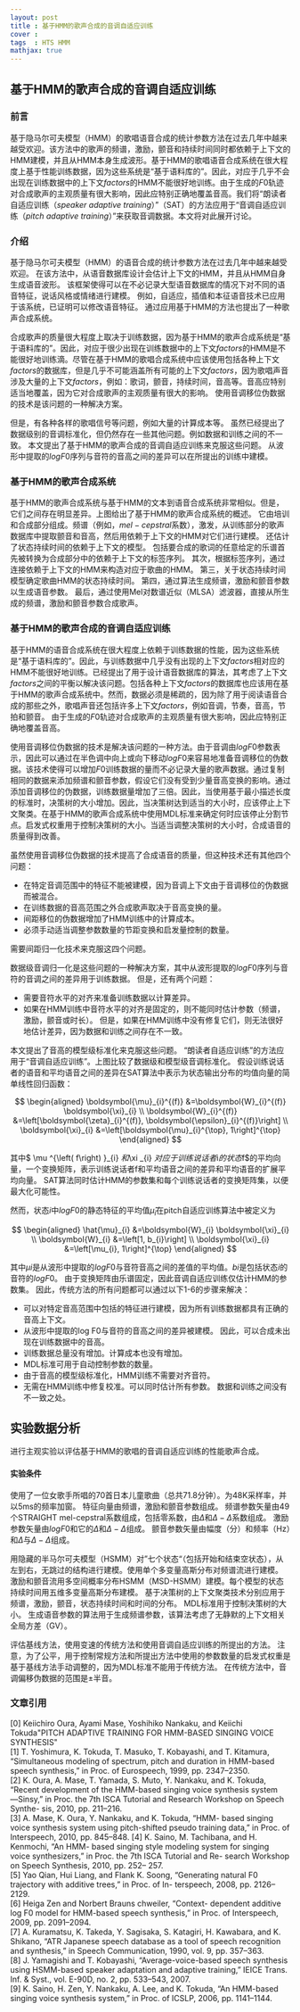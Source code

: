 ```yaml
---
layout: post
title : 基于HMM的歌声合成的音调自适应训练
cover : 
tags  : HTS HMM
mathjax: true
---
```


<h2>基于HMM的歌声合成的音调自适应训练</h2>

<h3>前言</h3>

基于隐马尔可夫模型（HMM）的歌唱语音合成的统计参数方法在过去几年中越来越受欢迎。该方法中的歌声的频谱，激励，颤音和持续时间同时都依赖于上下文的HMM建模，并且从HMM本身生成波形。基于HMM的歌唱语音合成系统在很大程度上基于性能训练数据，因为这些系统是“基于语料库的”。因此，对应于几乎不会出现在训练数据中的上下文$factors$的HMM不能很好地训练。由于生成的$F0$轨迹对合成歌声的主观质量有很大影响，因此应特别正确地覆盖音高。我们将“朗读者自适应训练（$speaker\ adaptive\ training$）”（SAT）的方法应用于“音调自适应训练（$pitch\ adaptive\ training$）”来获取音调数据。本文将对此展开讨论。

<h3>介绍</h3>

基于隐马尔可夫模型（HMM）的语音合成的统计参数方法在过去几年中越来越受欢迎。 在该方法中，从语音数据库设计会估计上下文的HMM，并且从HMM自身生成语音波形。 该框架使得可以在不必记录大型语音数据库的情况下对不同的语音特征，说话风格或情绪进行建模。 例如，自适应，插值和本征语音技术已应用于该系统，已证明可以修改语音特征。 通过应用基于HMM的方法也提出了一种歌声合成系统。

合成歌声的质量很大程度上取决于训练数据，因为基于HMM的歌声合成系统是“基于语料库的”。因此，对应于很少出现在训练数据中的上下文$factors$的HMM是不能很好地训练滴。尽管在基于HMM的歌唱合成系统中应该使用包括各种上下文$factors$的数据库，但是几乎不可能涵盖所有可能的上下文$factors$，因为歌唱声音涉及大量的上下文$factors$，例如：歌词，颤音，持续时间，音高等。音高应特别适当地覆盖，因为它对合成歌声的主观质量有很大的影响。 使用音调移位伪数据的技术是该问题的一种解决方案。

但是，有各种各样的歌唱信号等问题，例如大量的计算成本等。 虽然已经提出了数据级别的音调标准化，但仍然存在一些其他问题。例如数据和训练之间的不一致。 本文提出了基于HMM的歌声合成的音调自适应训练来克服这些问题。 从波形中提取的$log F0$序列与音符的音高之间的差异可以在所提出的训练中建模。

<h3>基于HMM的歌声合成系统</h3>

基于HMM的歌声合成系统与基于HMM的文本到语音合成系统非常相似。但是，它们之间存在明显差异。上图给出了基于HMM的歌声合成系统的概述。 它由培训和合成部分组成。频谱（例如，$mel-cepstral$系数），激发，从训练部分的歌声数据库中提取颤音和音高，然后用依赖于上下文的HMM对它们进行建模。 还估计了状态持续时间的依赖于上下文的模型。 包括要合成的歌词的任意给定的乐谱首先被转换为合成部分中的依赖于上下文的标签序列。 其次，根据标签序列，通过连接依赖于上下文的HMM来构造对应于歌曲的HMM。 第三，关于状态持续时间模型确定歌曲HMM的状态持续时间。 第四，通过算法生成频谱，激励和颤音参数以生成语音参数。 最后，通过使用Mel对数谱近似（MLSA）滤波器，直接从所生成的频谱，激励和颤音参数合成歌声。

<h3>基于HMM的歌声合成的音调自适应训练</h3>

基于HMM的语音合成系统在很大程度上依赖于训练数据的性能，因为这些系统是“基于语料库的”。因此，与训练数据中几乎没有出现的上下文$factors$相对应的HMM不能很好地训练。已经提出了用于设计语音数据库的算法，其考虑了上下文$factors$之间的平衡以解决该问题。包括各种上下文$factors$的数据库也应该用在基于HMM的歌声合成系统中。然而，数据必须是稀疏的，因为除了用于阅读语音合成的那些之外，歌唱声音还包括许多上下文$factors$，例如音调，节奏，音高，节拍和颤音。 由于生成的$F0$轨迹对合成歌声的主观质量有很大影响，因此应特别正确地覆盖音高。

使用音调移位伪数据的技术是解决该问题的一种方法。由于音调由$log F0$参数表示，因此可以通过在半色调中向上或向下移动$log F0$来容易地准备音调移位的伪数据。该技术使得可以增加$F0$训练数据的量而不必记录大量的歌声数据。通过复制相同的数据来添加频谱和颤音参数，假设它们没有受到少量音高变换的影响。通过添加音调移位的伪数据，训练数据量增加了三倍。因此，当使用基于最小描述长度的标准时，决策树的大小增加。因此，当决策树达到适当的大小时，应该停止上下文聚类。在基于HMM的歌声合成系统中使用MDL标准来确定何时应该停止分割节点。启发式权重用于控制决策树的大小。当适当调整决策树的大小时，合成语音的质量得到改善。

虽然使用音调移位伪数据的技术提高了合成语音的质量，但这种技术还有其他四个问题：

<ul>
<li>在特定音调范围中的特征不能被建模，因为音调上下文由于音调移位的伪数据而被混合。</li>
<li>在训练数据的音高范围之外合成歌声取决于音高变换的量。</li>
<li>间距移位的伪数据增加了HMM训练中的计算成本。</li>
<li>必须手动适当调整参数数量的节距变换和启发量控制的数量。</li>
</ul>

需要间距归一化技术来克服这四个问题。

数据级音调归一化是这些问题的一种解决方案，其中从波形提取的$log F0$序列与音符的音调之间的差异用于训练数据。 但是，还有两个问题：

<ul>
<li>需要音符水平的对齐来准备训练数据以计算差异。</li>
<li>如果在HMM训练中音符水平的对齐是固定的，则不能同时估计参数（频谱，激励，颤音或时长）。 但是，如果在HMM训练中没有修复它们，则无法很好地估计差异，因为数据和训练之间存在不一致。</li>
</ul>

本文提出了音高的模型级标准化来克服这些问题。 “朗读者自适应训练”的方法应用于“音调自适应训练”。上图比较了数据级和模型级音调标准化。 假设训练说话者的语音和平均语音之间的差异在SAT算法中表示为状态输出分布的均值向量的简单线性回归函数：

$$
\begin{aligned} \boldsymbol{\mu}_{i}^{(f)} &=\boldsymbol{W}_{i}^{(f)} \boldsymbol{\xi}_{i} \\ \boldsymbol{W}_{i}^{(f)} &=\left[\boldsymbol{\zeta}_{i}^{(f)}, \boldsymbol{\epsilon}_{i}^{(f)}\right] \\ \boldsymbol{\xi}_{i} &=\left[\boldsymbol{\mu}_{i}^{\top}, 1\right]^{\top} \end{aligned}
$$

其中$ \mu ^{\left( f\right) }_{i} $和$\xi _{i} $对应于训练说话者$i$的状态$f$的平均向量，一个变换矩阵，表示训练说话者f和平均语音之间的差异和平均语音的扩展平均向量。 SAT算法同时估计HMM的参数集和每个训练说话者的变换矩阵集，以便最大化可能性。

然而，状态$i$中$log F0$的静态特征的平均值$\hat{\mu}_{i}$在pitch自适应训练算法中被定义为

$$
\begin{aligned} \hat{\mu}_{i} &=\boldsymbol{W}_{i} \boldsymbol{\xi}_{i} \\ \boldsymbol{W}_{i} &=\left[1, b_{i}\right] \\ \boldsymbol{\xi}_{i} &=\left[\mu_{i}, 1\right]^{\top} \end{aligned}
$$

其中$\mu{i}$是从波形中提取的$log F0$与音符音高之间的差值的平均值。$b{i}$是包括状态$i$的音符的$log F0$。 由于变换矩阵由乐谱固定，因此音调自适应训练仅估计HMM的参数集。 因此，传统方法的所有问题都可以通过以下1-6的步骤来解决：

<ul>
<li>可以对特定音高范围中包括的特征进行建模，因为所有训练数据都具有正确的音高上下文。</li>
<li>从波形中提取的log F0与音符的音高之间的差异被建模。 因此，可以合成未出现在训练数据中的音高。</li>
<li>训练数据总量没有增加。计算成本也没有增加。</li>
<li>MDL标准可用于自动控制参数的数量。</li>
<li>由于音高的模型级标准化，HMM训练不需要对齐音符。</li>
<li>无需在HMM训练中修复校准。可以同时估计所有参数。 数据和训练之间没有不一致之处。</li>
</ul>

<h2>实验数据分析</h2>

进行主观实验以评估基于HMM的歌唱的音调自适应训练的性能歌声合成。

<h4>实验条件</h4>

使用了一位女歌手所唱的70首日本儿童歌曲（总共71.8分钟）。为48K采样率，并以5ms的频率加窗。 特征向量由频谱，激励和颤音参数组成。 频谱参数矢量由49个STRAIGHT mel-cepstral系数组成，包括零系数，由$Δ$和$Δ-Δ$系数组成。 激励参数矢量由$log F0$和它的$Δ$和$Δ-Δ$组成。 颤音参数矢量由幅度（分）和频率（Hz）和$Δ$与$Δ-Δ$组成。

用隐藏的半马尔可夫模型（HSMM）对”七个状态“（包括开始和结束空状态），从左到右，无跳过的结构进行建模。使用单个多变量高斯分布对频谱流进行建模。 激励和颤音流用多空间概率分布HSMM（MSD-HSMM）建模。每个模型的状态持续时间用五维多变量高斯分布建模。 基于决策树的上下文聚类技术分别应用于频谱，激励，颤音，状态持续时间和时间的分布。 MDL标准用于控制决策树的大小。 生成语音参数的算法用于生成频谱参数，该算法考虑了无静默的上下文相关全局方差（GV）。

评估基线方法，使用变速的传统方法和使用音调自适应训练的所提出的方法。 注意，为了公平，用于控制常规方法和所提出方法中使用的参数数量的启发式权重是基于基线方法手动调整的，因为MDL标准不能用于传统方法。 在传统方法中，音调偏移伪数据的范围是$±$半音。

<h3>文章引用</h3>

[0] Keiichiro Oura, Ayami Mase, Yoshihiko Nankaku, and Keiichi Tokuda"PITCH ADAPTIVE TRAINING FOR HMM-BASED SINGING VOICE SYNTHESIS"<br/>
[1] T. Yoshimura, K. Tokuda, T. Masuko, T. Kobayashi, and T. Kitamura, “Simultaneous modeling of spectrum, pitch and duration in HMM-based speech synthesis,” in Proc. of Eurospeech, 1999, pp. 2347–2350.<br/>
[2] K. Oura, A. Mase, T. Yamada, S. Muto, Y. Nankaku, and K. Tokuda, “Recent development of the HMM-based singing voice synthesis system ―Sinsy,” in Proc. the 7th ISCA Tutorial and Research Workshop on Speech Synthe- sis, 2010, pp. 211–216.<br/>
[3] A. Mase, K. Oura, Y. Nankaku, and K. Tokuda, “HMM- based singing voice synthesis system using pitch-shifted pseudo training data,” in Proc. of Interspeech, 2010, pp. 845–848.
[4] K. Saino, M. Tachibana, and H. Kenmochi, “An HMM- based singing style modeling system for singing voice synthesizers,” in Proc. the 7th ISCA Tutorial and Re- search Workshop on Speech Synthesis, 2010, pp. 252– 257.<br/>
[5] Yao Qian, Hui Liang, and Flank K. Soong, “Generating natural F0 trajectory with additive trees,” in Proc. of In- terspeech, 2008, pp. 2126–2129.<br/>
[6] Heiga Zen and Norbert Brauns chweiler, “Context- dependent additive log F0 model for HMM-based speech synthesis,” in Proc. of Interspeech, 2009, pp. 2091–2094.<br/>
[7] A. Kuramatsu, K. Takeda, Y. Sagisaka, S. Katagiri, H. Kawabara, and K. Shikano, “ATR Japanese speech database as a tool of speech recognition and synthesis,” in Speech Communication, 1990, vol. 9, pp. 357–363.<br/>
[8] J. Yamagishi and T. Kobayashi, “Average-voice-based speech synthesis using HSMM-based speaker adaptation and adaptive training,” IEICE Trans. Inf. &amp; Syst., vol. E-90D, no. 2, pp. 533–543, 2007.<br/>
[9] K. Saino, H. Zen, Y. Nankaku, A. Lee, and K. Tokuda, “An HMM-based singing voice synthesis system,” in Proc. of ICSLP, 2006, pp. 1141–1144.